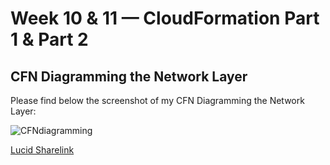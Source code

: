 # Week 10 & 11 — CloudFormation Part 1 & Part 2



## CFN Diagramming the Network Layer

Please find below the screenshot of my CFN Diagramming the Network Layer:

![CFNdiagramming](https://user-images.githubusercontent.com/78261965/234357022-df5f40a1-d742-40fe-8538-491bb867588f.png)

[Lucid Sharelink](https://lucid.app/lucidchart/56fb0dce-8f55-46ef-b05a-c33514c5b721/edit?viewport_loc=-1163%2C-115%2C3091%2C1309%2C0_0&invitationId=inv_dc84d8ea-5144-440c-87db-46fa390dcd24)
